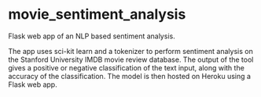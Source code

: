 # movie_sentiment_analysis
Flask web app of an NLP based sentiment analysis.

The app uses sci-kit learn and a tokenizer to perform sentiment analysis on the Stanford University IMDB movie review database. 
The output of the tool gives a positive or negative classification of the text input, along with the accuracy of the classification. The model is then hosted on Heroku using a Flask web app.
